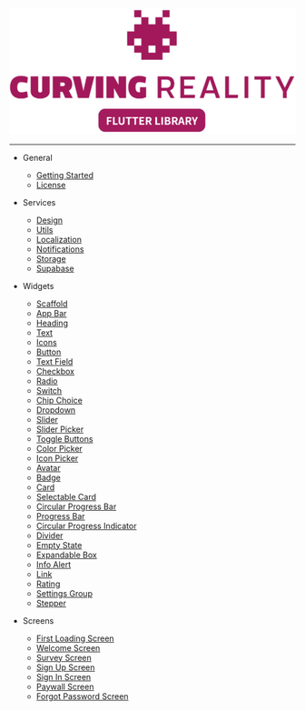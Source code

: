 <div align="center" class="sidebar-logo">
  <img src="_media/logo.png">
</div>

<hr class="sidebar-divider">

- General

  - [Getting Started](README.md)
  - [License](LICENSE.md)

- Services

  - [Design](design.md)
  - [Utils](services/utils.md)
  - [Localization](services/localization.md)
  - [Notifications](services/notifications.md)
  - [Storage](services/storage.md)
  - [Supabase](services/supabase.md)

- Widgets

  - [Scaffold](widgets/scaffold.md)
  - [App Bar](widgets/app-bar.md)
  - [Heading](widgets/heading.md)
  - [Text](widgets/text.md)
  - [Icons](widgets/icons.md)
  - [Button](widgets/button.md)
  - [Text Field](widgets/text-field.md)
  - [Checkbox](widgets/checkbox.md)
  - [Radio](widgets/radio.md)
  - [Switch](widgets/switch.md)
  - [Chip Choice](widgets/chip-choice.md)
  - [Dropdown](widgets/dropdown.md)
  - [Slider](widgets/slider.md)
  - [Slider Picker](widgets/slider-picker.md)
  - [Toggle Buttons](widgets/toggle-buttons.md)
  - [Color Picker](widgets/color-picker.md)
  - [Icon Picker](widgets/icon-picker.md)
  - [Avatar](widgets/avatar.md)
  - [Badge](widgets/badge.md)
  - [Card](widgets/card.md)
  - [Selectable Card](widgets/selectable-card.md)
  - [Circular Progress Bar](widgets/circular-progress-bar.md)
  - [Progress Bar](widgets/progress-bar.md)
  - [Circular Progress Indicator](widgets/circular-progress-indicator.md)
  - [Divider](widgets/divider.md)
  - [Empty State](widgets/empty-state.md)
  - [Expandable Box](widgets/expandable-box.md)
  - [Info Alert](widgets/info-alert.md)
  - [Link](widgets/link.md)
  - [Rating](widgets/rating.md)
  - [Settings Group](widgets/settings-group.md)
  - [Stepper](widgets/stepper.md)

- Screens

  - [First Loading Screen](screens/first-loading-screen.md)
  - [Welcome Screen](screens/welcome-screen.md)
  - [Survey Screen](screens/survey-screen.md)
  - [Sign Up Screen](screens/sign-up-screen.md)
  - [Sign In Screen](screens/sign-in-screen.md)
  - [Paywall Screen](screens/paywall-screen.md)
  - [Forgot Password Screen](screens/forgot-password-screen.md)
